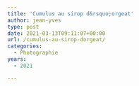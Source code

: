 ```yaml
---
title: 'Cumulus au sirop d&rsquo;orgeat'
author: jean-yves
type: post
date: 2021-03-13T09:11:07+00:00
url: /cumulus-au-sirop-dorgeat/
categories:
  - Photographie
years:
  - 2021

---
```

